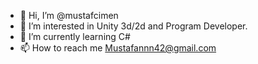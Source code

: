 - 👋 Hi, I’m @mustafcimen
- 👀 I’m interested in Unity 3d/2d and Program Developer.
- 🌱 I’m currently learning C#
- 📫 How to reach me Mustafannn42@gmail.com

<!---
mustafa0942/mustafa0942 is a ✨ special ✨ repository because its `README.md` (this file) appears on your GitHub profile.
You can click the Preview link to take a look at your changes.
--->

